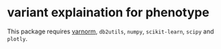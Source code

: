 variant explaination for phenotype
=============

This package requires [varnorm](https://github.com/weiyi-bitw/varnorm), `db2utils`, `numpy`, `scikit-learn`, `scipy` and `plotly`.


